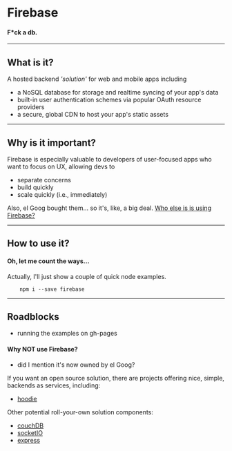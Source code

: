 # Firebase
#### F*ck a db.

-----
## What is it?

A hosted backend *'solution'* for web and mobile apps including
- a NoSQL database for storage and realtime syncing of your app's
      data
- built-in user authentication schemes via popular OAuth resource providers
- a secure, global CDN to host your app's static assets

-----
## Why is it important?

Firebase is especially valuable to developers of user-focused apps who want to
focus on UX, allowing devs to

- separate concerns
- build quickly
- scale quickly (i.e., immediately) 

Also, el Goog bought them... so it's, like, a big deal. [Who else is is using Firebase?](https://www.firebase.com/customers/)

-----
## How to use it?

#### Oh, let me count the ways...

Actually, I'll just show a couple of quick node examples.

```
    npm i --save firebase
```


-----
## Roadblocks

- running the examples on gh-pages

#### Why NOT use Firebase?

- did I mention it's now owned by el Goog?

If you want an open source solution, there are projects offering nice, simple,
backends as services, including:

- [hoodie](hood.ie)

Other potential roll-your-own solution components:

- [couchDB](couchdb.apache.org)
- [socketIO](socket.io)
- [express](expressjs.com)
